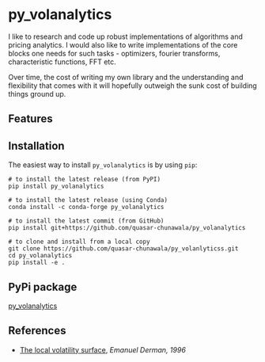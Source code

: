 # py_volanalytics

I like to research and code up robust implementations of algorithms and pricing analytics. I would also like to write implementations of the core blocks one needs for such tasks - optimizers, fourier transforms, characteristic functions, FFT etc.

Over time, the cost of writing my own library and the understanding and flexibility that comes with it will hopefully outweigh the sunk cost of building things ground up. 

Features
--------


Installation
-------------
The easiest way to install `py_volanalytics` is by using `pip`:

```
# to install the latest release (from PyPI)
pip install py_volanalytics

# to install the latest release (using Conda)
conda install -c conda-forge py_volanalytics

# to install the latest commit (from GitHub)
pip install git+https://github.com/quasar-chunawala/py_volanalytics

# to clone and install from a local copy
git clone https://github.com/quasar-chunawala/py_volanlyticss.git
cd py_volanalytics
pip install -e .
```

PyPi package
------------
[py_volanalytics](https://pypi.org/project/py-volanalytics/0.1.0/)

References
----------
- [The local volatility surface](https://emanuelderman.com/wp-content/uploads/1996/06/gs-local_volatility_surface.pdf), *Emanuel Derman, 1996*
